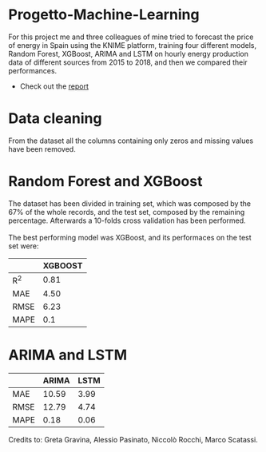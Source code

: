 # Progetto-Machine-Learning

For this project me and three colleagues of mine tried to forecast the price of energy in Spain using the KNIME platform, training four different models, Random Forest, XGBoost, ARIMA and LSTM on hourly energy production data of different sources from 2015 to 2018, and then we compared their performances. 

- Check out the [report](https://github.com/Paseen/Progetto-Machine-Learning/blob/main/Report.pdf) 
# Data cleaning
From the dataset all the columns containing only zeros and missing values have been removed.

# Random Forest and XGBoost
The dataset has been divided in training set, which was composed by the 67% of the whole records, and the test set, composed by the remaining percentage. Afterwards a 10-folds cross validation has been performed. 
<br><br>
The best performing model was XGBoost, and its performaces on the test set were: 

|   |XGBOOST   |
|---|---|
|R<sup>2</sup>   |0.81   |
|MAE   |4.50   |
|RMSE   |6.23   |
|MAPE   |0.1   |


# ARIMA and LSTM

|   | ARIMA  |LSTM   |
|---|---|---|
|MAE   |10.59   |3.99   |
|RMSE   |12.79   |4.74   |
|MAPE   |0.18   |0.06 |


Credits to: Greta Gravina, Alessio Pasinato, Niccolò Rocchi, Marco Scatassi.
